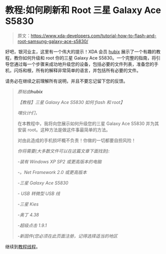 # 教程:如何刷新和 Root 三星 Galaxy Ace S5830

> 原文：<https://www.xda-developers.com/tutorial-how-to-flash-and-root-samsung-galaxy-ace-s5830/>

好吧，银河业主，这里有一个伟大的提示！XDA 会员 [hubix](http://forum.xda-developers.com/member.php?u=3287724) 展示了一个有趣的教程，教你如何升级和 root 你的三星 Galaxy Ace S5830。一个完整的指南，将引导您通过每一个步骤来成功地升级您的设备，包括必要的文件列表，准备您的手机，闪烁和根，所有的解释非常简单的语言，并包括所有必要的文件。

请务必在继续之前理解所有说明，并且不要忘记留下您的反馈。

> *原帖由**hubix***
> 
> *【教程】三星 Galaxy Ace S5830 如何 flash 和 root】*
> 
> *嘿伙计们，*
> 
> 在本教程中，我将向您展示如何升级您的三星 Galaxy Ace S5830 并为其安装 root。这种方法是做这件事最简单的方法。
> 
> 对由此造成的手机损坏概不负责！你做的一切都要自担风险！
> 
> *你将需要(大多数文件可以在这篇文章下面找到):*
> 
> *-装有 Windows XP SP2 或更高版本的电脑*
> 
> *-。Net Framework 2.0 或更高版本*
> 
> *-三星 Galaxy Ace S5830*
> 
> *- USB 转微型 USB 线*
> 
> *-三星 Kies*
> 
> *-奥丁 4.38*
> 
> *-超级点击 1.9.1*
> 
> *-新固件(您必须在此页面注册，记得选择适当的地区*

继续到[教程线程](http://forum.xda-developers.com/showthread.php?p=12874680#post12874680)。